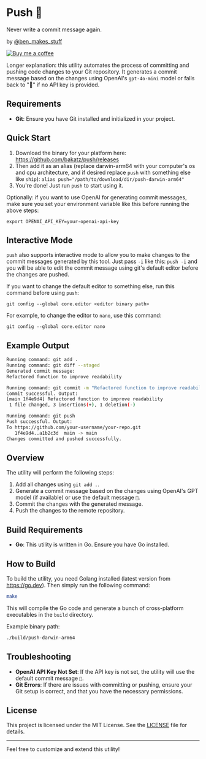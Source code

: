 # Push 🚀

Never write a commit message again.

by [@ben_makes_stuff](https://x.com/ben_makes_stuff)

[![Buy me a coffee](https://img.buymeacoffee.com/button-api/?text=Buy%20me%20a%20coffee&emoji=☕&slug=ben_makes_stuff&button_colour=FFDD00&font_colour=000000&font_family=Lato&outline_colour=000000&coffee_colour=ffffff)](https://www.buymeacoffee.com/ben_makes_stuff)

Longer explanation: this utility automates the process of committing and pushing code changes to your Git repository. It generates a commit message based on the changes using OpenAI's `gpt-4o-mini` model or falls back to "🚀" if no API key is provided.

## Requirements
- **Git**: Ensure you have Git installed and initialized in your project.

## Quick Start

1. Download the binary for your platform here: https://github.com/bakatz/push/releases
1. Then add it as an alias (replace darwin-arm64 with your computer's os and cpu architecture, and if desired replace `push` with something else like `ship`): `alias push="/path/to/download/dir/push-darwin-arm64"`
1. You're done! Just run `push` to start using it.

Optionally: if you want to use OpenAI for generating commit messages, make sure you set your environment variable like this before running the above steps:
  ```
  export OPENAI_API_KEY=your-openai-api-key
  ```

## Interactive Mode
`push` also supports interactive mode to allow you to make changes to the commit messages generated by this tool. Just pass `-i` like this: `push -i` and you will be able to edit the commit message using git's default editor before the changes are pushed.

If you want to change the default editor to something else, run this command before using `push`:

`git config --global core.editor <editor binary path>`

For example, to change the editor to `nano`, use this command:

`git config --global core.editor nano`

## Example Output
```bash
Running command: git add .
Running command: git diff --staged
Generated commit message:
Refactored function to improve readability

Running command: git commit -m "Refactored function to improve readability"
Commit successful. Output:
[main 1f4e9d4] Refactored function to improve readability
 1 file changed, 3 insertions(+), 1 deletion(-)

Running command: git push
Push successful. Output:
To https://github.com/your-username/your-repo.git
   1f4e9d4..a1b2c3d  main -> main
Changes committed and pushed successfully.
```

## Overview

The utility will perform the following steps:
1. Add all changes using `git add .`.
2. Generate a commit message based on the changes using OpenAI's GPT model (if available) or use the default message `🚀`.
3. Commit the changes with the generated message.
4. Push the changes to the remote repository.

## Build Requirements

- **Go**: This utility is written in Go. Ensure you have Go installed.

## How to Build

To build the utility, you need Golang installed (latest version from https://go.dev). Then simply run the following command:

```bash
make
```

This will compile the Go code and generate a bunch of cross-platform executables in the `build` directory.

Example binary path:
```bash
./build/push-darwin-arm64
```

## Troubleshooting

- **OpenAI API Key Not Set**: If the API key is not set, the utility will use the default commit message `🚀`.
- **Git Errors**: If there are issues with committing or pushing, ensure your Git setup is correct, and that you have the necessary permissions.

## License

This project is licensed under the MIT License. See the [LICENSE](LICENSE) file for details.

---

Feel free to customize and extend this utility!
